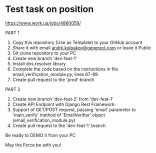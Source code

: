 # Test task on position
https://www.work.ua/jobs/4860059/

PART 1
1. Copy this repository (Use as Template) to your GitHub account
2. Share it with email andrii.kolpakov@generect.com or leave it Public
3. Git clone repository to your PC
4. Create new branch 'dev-feat-1'
5. Install dns.resolver library
6. Complete the code based on the instructions in file email_verification_module.py, lines 67-89
7. Create pull request to the 'prod' branch

PART 2
1. Create new branch 'dev-feat-2' from 'dev-feat-1'
2. Create API Endpoint with Django Rest Framework:
3. Support of GET/POST request, passing 'email' parameter to 'main_verify' method of 'EmailVerifier' object (email_verification_module.py)
4. Create pull request to the 'dev-feat-1' branch

Be ready to DEMO it from your PC

May the Force be with you!
